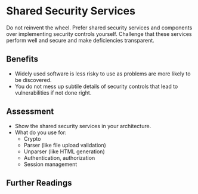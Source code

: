 # Shared Security Services

Do not reinvent the wheel. Prefer shared security services and components over implementing security controls yourself. Challenge that these services perform well and secure and make deficiencies transparent.

## Benefits

- Widely used software is less risky to use as problems are more likely to be discovered.
- You do not mess up subtile details of security controls that lead to vulnerabilities if not done right.

## Assessment

- Show the shared security services in your architecture.
- What do you use for:
  - Crypto
  - Parser (like file upload validation)
  - Unparser (like HTML generation)
  - Authentication, authorization
  - Session management

## Further Readings
